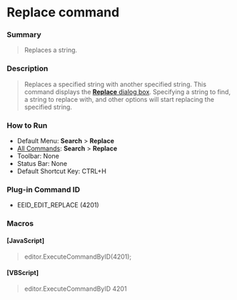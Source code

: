 # Replace command

### Summary

> Replaces a string.

### Description

> Replaces a specified string with another specified string. This command
> displays the [**Replace** dialog box](../../dlg/replace/index).
> Specifying a string to find, a string to replace with, and other options
> will start replacing the specified string.

### How to Run

- Default Menu: **Search** \> **Replace**
- [All Commands](../tools/all_commands): **Search**
\> **Replace**
- Toolbar: None
- Status Bar: None
- Default Shortcut Key: CTRL+H

### Plug-in Command ID

- EEID\_EDIT\_REPLACE (4201)

### Macros

#### \[JavaScript\]

> editor.ExecuteCommandByID(4201);

#### \[VBScript\]

> editor.ExecuteCommandByID 4201
